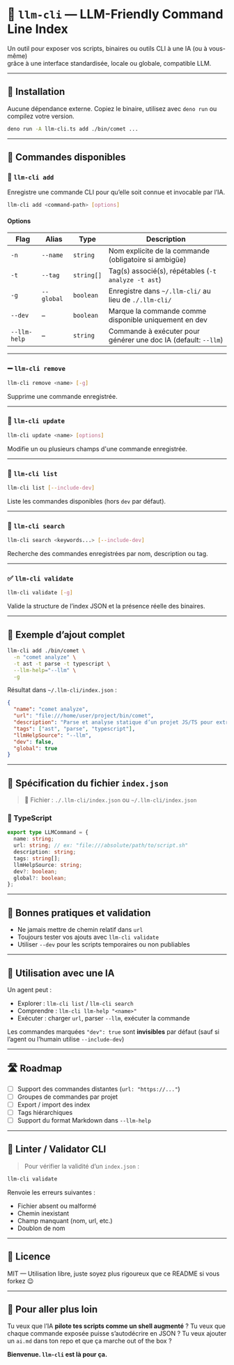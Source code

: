 # 🧠 `llm-cli` — LLM-Friendly Command Line Index

Un outil pour exposer vos scripts, binaires ou outils CLI à une IA (ou à vous-même)  
grâce à une interface standardisée, locale ou globale, compatible LLM.

---

## 🚀 Installation

Aucune dépendance externe. Copiez le binaire, utilisez avec `deno run` ou compilez votre version.

```bash
deno run -A llm-cli.ts add ./bin/comet ...
````

---

## 🧰 Commandes disponibles

### 🔧 `llm-cli add`

Enregistre une commande CLI pour qu’elle soit connue et invocable par l’IA.

```bash
llm-cli add <command-path> [options]
```

#### Options

| Flag         | Alias      | Type       | Description                                                    |
| ------------ | ---------- | ---------- | -------------------------------------------------------------- |
| `-n`         | `--name`   | `string`   | Nom explicite de la commande (obligatoire si ambigüe)          |
| `-t`         | `--tag`    | `string[]` | Tag(s) associé(s), répétables (`-t analyze -t ast`)            |
| `-g`         | `--global` | `boolean`  | Enregistre dans `~/.llm-cli/` au lieu de `./.llm-cli/`         |
| `--dev`      | –          | `boolean`  | Marque la commande comme disponible uniquement en dev          |
| `--llm-help` | –          | `string`   | Commande à exécuter pour générer une doc IA (default: `--llm`) |

---

### ➖ `llm-cli remove`

```bash
llm-cli remove <name> [-g]
```

Supprime une commande enregistrée.

---

### 🔁 `llm-cli update`

```bash
llm-cli update <name> [options]
```

Modifie un ou plusieurs champs d'une commande enregistrée.

---

### 📜 `llm-cli list`

```bash
llm-cli list [--include-dev]
```

Liste les commandes disponibles (hors `dev` par défaut).

---

### 🔎 `llm-cli search`

```bash
llm-cli search <keywords...> [--include-dev]
```

Recherche des commandes enregistrées par nom, description ou tag.

---

### ✅ `llm-cli validate`

```bash
llm-cli validate [-g]
```

Valide la structure de l’index JSON et la présence réelle des binaires.

---

## 📂 Exemple d’ajout complet

```bash
llm-cli add ./bin/comet \
  -n "comet analyze" \
  -t ast -t parse -t typescript \
  --llm-help="--llm" \
  -g
```

Résultat dans `~/.llm-cli/index.json` :

```json
{
  "name": "comet analyze",
  "url": "file:///home/user/project/bin/comet",
  "description": "Parse et analyse statique d’un projet JS/TS pour extraire l’AST et détecter les patterns",
  "tags": ["ast", "parse", "typescript"],
  "llmHelpSource": "--llm",
  "dev": false,
  "global": true
}
```

---

## 🧾 Spécification du fichier `index.json`

> 📍 Fichier : `./.llm-cli/index.json` ou `~/.llm-cli/index.json`

### 🧱 TypeScript

```ts
export type LLMCommand = {
  name: string;
  url: string; // ex: "file:///absolute/path/to/script.sh"
  description: string;
  tags: string[];
  llmHelpSource: string;
  dev?: boolean;
  global?: boolean;
};
```

---

## 🧪 Bonnes pratiques et validation

* Ne jamais mettre de chemin relatif dans `url`
* Toujours tester vos ajouts avec `llm-cli validate`
* Utiliser `--dev` pour les scripts temporaires ou non publiables

---

## 🤖 Utilisation avec une IA

Un agent peut :

* Explorer : `llm-cli list` / `llm-cli search`
* Comprendre : `llm-cli llm-help "<name>"`
* Exécuter : charger `url`, parser `--llm`, exécuter la commande

Les commandes marquées `"dev": true` sont **invisibles** par défaut
(sauf si l’agent ou l’humain utilise `--include-dev`)

---

## 🛣️ Roadmap

* [ ] Support des commandes distantes (`url: "https://..."`)
* [ ] Groupes de commandes par projet
* [ ] Export / import des index
* [ ] Tags hiérarchiques
* [ ] Support du format Markdown dans `--llm-help`

---

## 🧼 Linter / Validator CLI

> Pour vérifier la validité d’un `index.json` :

```bash
llm-cli validate
```

Renvoie les erreurs suivantes :

* Fichier absent ou malformé
* Chemin inexistant
* Champ manquant (nom, url, etc.)
* Doublon de nom

---

## 🔐 Licence

MIT — Utilisation libre, juste soyez plus rigoureux que ce README si vous forkez 😉

---

## 🧠 Pour aller plus loin

Tu veux que l’IA **pilote tes scripts comme un shell augmenté** ?
Tu veux que chaque commande exposée puisse s’autodécrire en JSON ?
Tu veux ajouter un `ai.md` dans ton repo et que ça marche out of the box ?

**Bienvenue. `llm-cli` est là pour ça.**
